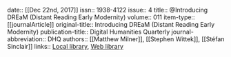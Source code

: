 date:: [[Dec 22nd, 2017]]
issn:: 1938-4122
issue:: 4
title:: @Introducing DREaM (Distant Reading Early Modernity)
volume:: 011
item-type:: [[journalArticle]]
original-title:: Introducing DREaM (Distant Reading Early Modernity)
publication-title:: Digital Humanities Quarterly
journal-abbreviation:: DHQ
authors:: [[Matthew Milner]], [[Stephen Wittek]], [[Stéfan Sinclair]]
links:: [Local library](zotero://select/groups/2386895/items/VASDQMHT), [Web library](https://www.zotero.org/groups/2386895/items/VASDQMHT)
